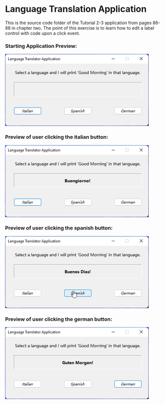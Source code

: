 # Language Translation Application

This is the source code folder of the Tutorial 2-3 application from pages 86-88 in chapter two. The point of this exercise is to learn how to edit a label control with code upon a click event.

### Starting Application Preview:

![Image of application upon start](https://github.com/Thesnowmanndev/Starting-Out-With-Visual-CSharp/blob/LanguageTranslatorApplication/LanguageTranslatorApplication/GitHub-images/LanguageTranslationApplication-blank.png?raw=true)

### Preview of user clicking the italian button:

![Image of application upon click of the italian button](https://github.com/Thesnowmanndev/Starting-Out-With-Visual-CSharp/blob/LanguageTranslatorApplication/LanguageTranslatorApplication/GitHub-images/LanguageTranslationApplication-italian.png?raw=true)

### Preview of user clicking the spanish button:

![Image of application upon click of the spanish button](https://github.com/Thesnowmanndev/Starting-Out-With-Visual-CSharp/blob/LanguageTranslatorApplication/LanguageTranslatorApplication/GitHub-images/LanguageTranslationApplication-spanish.png?raw=true)

### Preview of user clicking the german button:

![Image of application upon click of the german button](https://github.com/Thesnowmanndev/Starting-Out-With-Visual-CSharp/blob/LanguageTranslatorApplication/LanguageTranslatorApplication/GitHub-images/LanguageTranslationApplication-german.png?raw=true)
